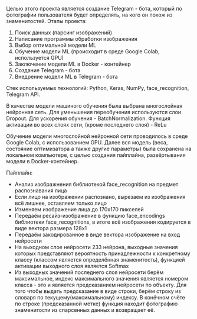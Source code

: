Целью этого проекта является создание Telegram - бота, который по фотографии пользователя будет определять, на кого он похож из знаменитостей.
Этапы проекта:
1) Поиск данных (парсинг изображений)  
2) Написание программы обработки изображения  
3) Выбор оптимальной модели ML  
4) Обучение модели ML (происходит в среде Google Colab, используется GPU)  
5) Заключение модели ML в Docker - контейнер  
6) Создание Telegram - бота  
7) Внедрение модели ML в Telegram - бота  

Стек используемых технологий: Python, Keras, NumPy, face_recognition, Telegram API.


В качестве модели машиного обучения была выбрана многослойная нейронная сеть.
Для уменьшения переобучения используются слои Dropout. Для ускорения обучения - BatchNormalization.
Функция активации во всех слоях сети, (кроме последнего слоя) - ReLu

Обучение модели многослойной нейронной сети проводилось в среде Google Colab, с использованием GPU. Далее вся модель (веса, состояние оптимизатора а также другие параметры) была сохранена на локальном компьютере, с целью создания пайплайна, развёртывания модели в Docker-контейнер.

Пайплайн:
 - Анализ изображнения библиотекой face_recognition на предмет распознавания лица 
 - Если лицо на изображении распознано, вырезаем из изображения всё лишнее, оставляем только лицо
 - Изменяем изображение лица до 170х170 пикселей
 - Передаём ресайз-изображение в функцию face_encodings библиотеки face_recognitions, в итоге всё изображения кодируется в виде вектора размера 128х1
 - Передаём закодированное в виде вектора изображение на вход нейросети
 - На выходном слое нейросети 233 нейрона, выходные значения которых представляют вероятность принадлежности к конкретному классу (классом является определённая знаменитость), функцией активации выходного слоя является Softmax
 - Из выходных значений последнего слоя нейросети берём максимальное, индекс максимального значения является номером класса - это и является предсказанием нейросети по объекту. Для того чтобы выдать предсказание в виде строки, берём строку из словаря по текущему(максимальному) индексу. В конёчном счёте по строке (предсказанной метке) функция находит фотографию знаменитости из спарсенных данных и возвращает её.
